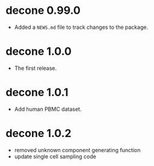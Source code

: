 <!--
 * @Author  : Wei Zhang
 * @Email   : zw@sdu.edu.cn
 * @Date    : 2023-01-07 15:22:15
-->

# decone 0.99.0

* Added a `NEWS.md` file to track changes to the package.

# decone 1.0.0

* The first release.

# decone 1.0.1

* Add human PBMC dataset.

# decone 1.0.2

* removed unknown component generating function
* update single cell sampling code